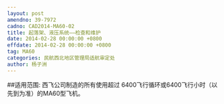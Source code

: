 ```yaml
---
layout: post
amendno: 39-7972
cadno: CAD2014-MA60-02
title: 起落架、液压系统——检查和维护
date: 2014-02-28 00:00:00 +0800
effdate: 2014-02-28 00:00:00 +0800
tag: MA60
categories: 民航西北地区管理局适航审定处
author: 杨子洲
---
```


##适用范围:
西飞公司制造的所有使用超过 6400飞行循环或6400飞行小时（以先到为准）的MA60型飞机。

